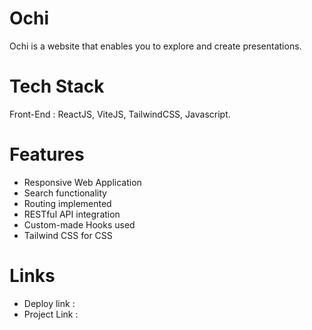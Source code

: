 # Ochi

Ochi is a website that enables you to explore and create presentations.


# Tech Stack

Front-End : ReactJS, ViteJS, TailwindCSS, Javascript.


# Features

* Responsive Web Application
* Search functionality
* Routing implemented
* RESTful API integration
* Custom-made Hooks used
* Tailwind CSS for CSS


# Links

* Deploy link : 
* Project Link :
